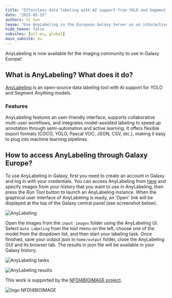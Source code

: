 ```yaml
---
title: "Effortless data labeling with AI support from YOLO and Segment Anything on Galaxy Europe!"
date: "2025-05-15"
authors: Yi Sun
tease: "Use AnyLabeling in the European Galaxy Server as an interactive tool"
hide_tease: false
subsites: [all-eu, global]
main_subsite: eu
---
```


AnyLabeling is now available for the imaging community to use in Galaxy Europe!

## What is AnyLabeling? What does it do?

[AnyLabeling](https://anylabeling.nrl.ai/) is an open-source data labeling tool with AI support for YOLO and Segment Anything models.

### Features

AnyLabeling features an user-friendly interface, supports collaborative multi-user workflows, and integrates model-assisted labeling to speed up annotation through semi-automation and active learning. It offers flexible export formats (COCO, YOLO, Pascal VOC, JSON, CSV, etc.), making it easy to plug into machine learning pipelines.

## How to access AnyLabeling through Galaxy Europe?

To use AnyLabeling in Galaxy, first you need to create an account in Galaxy and log in with your credentials. You can access AnyLabeling from [here](https://usegalaxy.eu/root?tool_id=interactive_tool_anylabeling) and specify images from your history that you want to use in AnyLabeling, then press the _Run Tool_ button to launch an AnyLabeling instance. When the graphical user interface of AnyLabeling is ready, an  'Open' link will be displayed at the top of the Galaxy central panel (see screenshot below). 

![AnyLabeling](/images/galaxy-anylabeling.png)


Open the images from the `input_images` folder using the AnyLabeling UI. Select `Auto Labeling` from the tool menu on the left, choose one of the model from the dropdown list, and then start your labeling task. Once finished, save your output json in `home/output` folder, close the AnyLabeling GUI and its browser tab. The results in json file will be available in your Galaxy history.

![AnyLabeling tasks](/images/galaxy-anylabeling-tasks.png)

![AnyLabeling results ](/images/galaxy-anylabeling-results.png)



This work is supported by the [NFDI4BIOIMAGE project](https://nfdi4bioimage.de/).

![logo NFDI4BIOIMAGE](/images/logos/nfdi4bioimage.png)
